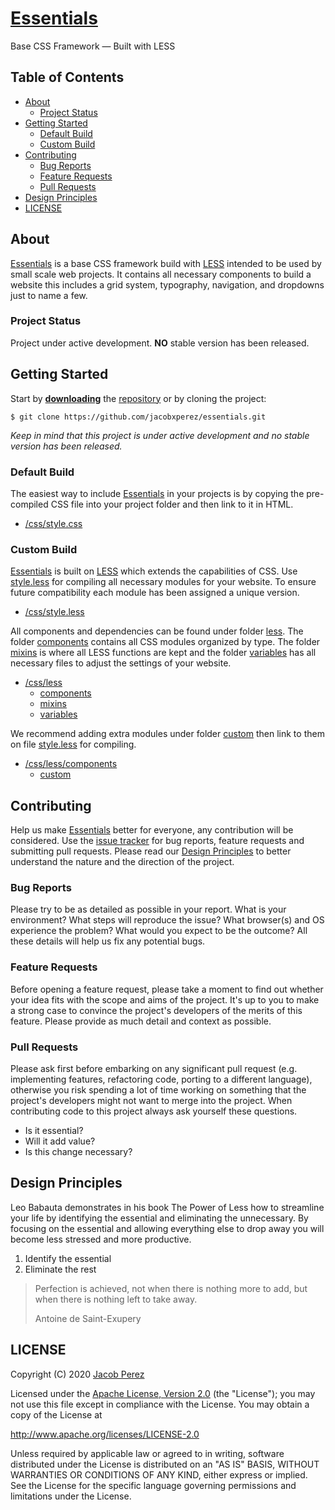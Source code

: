 # [Essentials](https://jacobxperez.github.io/essentials/)

Base CSS Framework — Built with LESS

## Table of Contents

* [About](#about)
    * [Project Status](#project-status)
* [Getting Started](#getting-started)
    * [Default Build](#default-build)
    * [Custom Build](#custom-build)
* [Contributing](#contributing)
    * [Bug Reports](#bug-reports)
    * [Feature Requests](#feature-requests)
    * [Pull Requests](#pull-requests)
* [Design Principles](#design-principles)
* [LICENSE](#license)

## About

[Essentials](https://jacobxperez.github.io/essentials/) is a base CSS framework build with [LESS](http://lesscss.org/) intended to be used by small scale web projects. It contains all necessary components to build a website this includes a grid system, typography, navigation, and dropdowns just to name a few.

### Project Status

Project under active development. **NO** stable version has been released.

## Getting Started

Start by **[downloading](https://github.com/jacobxperez/essentials/archive/master.zip)** the [repository](https://github.com/jacobxperez/essentials) or by cloning the project:

    $ git clone https://github.com/jacobxperez/essentials.git

*Keep in mind that this project is under active development and no stable version has been released.*

### Default Build

The easiest way to include [Essentials](https://jacobxperez.github.io/essentials/) in your projects is by copying the pre-compiled CSS file into your project folder and then link to it in HTML.

* [/css/style.css](https://github.com/jacobxperez/essentials/blob/master/css/style.css)

### Custom Build

[Essentials](https://jacobxperez.github.io/essentials/) is built on [LESS](http://lesscss.org/) which extends the capabilities of CSS. Use [style.less](https://github.com/jacobxperez/essentials/blob/master/css/style.less) for compiling all necessary modules for your website. To ensure future compatibility each module has been assigned a unique version.

* [/css/style.less](https://github.com/jacobxperez/essentials/blob/master/css/style.less)

All components and dependencies can be found under folder [less](https://github.com/jacobxperez/essentials/tree/master/css/less). The folder [components](https://github.com/jacobxperez/essentials/tree/master/css/less/components) contains all CSS modules organized by type. The folder [mixins](https://github.com/jacobxperez/essentials/tree/master/css/less/mixins) is where all LESS functions are kept and the folder [variables](https://github.com/jacobxperez/essentials/tree/master/css/less/variables) has all necessary files to adjust the settings of your website.

* [/css/less](https://github.com/jacobxperez/essentials/tree/master/css/less)
    * [components](https://github.com/jacobxperez/essentials/tree/master/css/less/components)
    * [mixins](https://github.com/jacobxperez/essentials/tree/master/css/less/mixins)
    * [variables](https://github.com/jacobxperez/essentials/tree/master/css/less/variables)

We recommend adding extra modules under folder [custom](https://github.com/jacobxperez/essentials/tree/master/css/less/components/custom) then link to them on file [style.less](https://github.com/jacobxperez/essentials/blob/master/css/style.less) for compiling.

* [/css/less/components](https://github.com/jacobxperez/essentials/tree/master/css/less/components)
    * [custom](https://github.com/jacobxperez/essentials/tree/master/css/less/components/custom)

## Contributing

Help us make [Essentials](https://jacobxperez.github.io/essentials/) better for everyone, any contribution will be considered. Use the [issue tracker](https://github.com/jacobxperez/essentials/issues) for bug reports, feature requests and submitting pull requests. Please read our [Design Principles](#design-principles) to better understand the nature and the direction of the project.

### Bug Reports

Please try to be as detailed as possible in your report. What is your environment? What steps will reproduce the issue? What browser(s) and OS experience the problem? What would you expect to be the outcome? All these details will help us fix any potential bugs.

### Feature Requests

Before opening a feature request, please take a moment to find out whether your idea fits with the scope and aims of the project. It's up to you to make a strong case to convince the project's developers of the merits of this feature. Please provide as much detail and context as possible.

### Pull Requests

Please ask first before embarking on any significant pull request (e.g. implementing features, refactoring code, porting to a different language), otherwise you risk spending a lot of time working on something that the project's developers might not want to merge into the project. When contributing code to this project always ask yourself these questions.

* Is it essential?
* Will it add value?
* Is this change necessary?

## Design Principles

Leo Babauta demonstrates in his book The Power of Less how to streamline your life by identifying the essential and eliminating the unnecessary. By focusing on the essential and allowing everything else to drop away you will become less stressed and more productive.

1. Identify the essential
2. Eliminate the rest

> Perfection is achieved, not when there is nothing more to add, but when there is nothing left to take away.
>
> Antoine de Saint-Exupery

## LICENSE

Copyright (C) 2020 [Jacob Perez](https://github.com/jacobxperez)

Licensed under the [Apache License, Version 2.0](http://www.apache.org/licenses/LICENSE-2.0) (the "License");
you may not use this file except in compliance with the License.
You may obtain a copy of the License at

http://www.apache.org/licenses/LICENSE-2.0

Unless required by applicable law or agreed to in writing, software
distributed under the License is distributed on an "AS IS" BASIS,
WITHOUT WARRANTIES OR CONDITIONS OF ANY KIND, either express or implied.
See the License for the specific language governing permissions and
limitations under the License.
